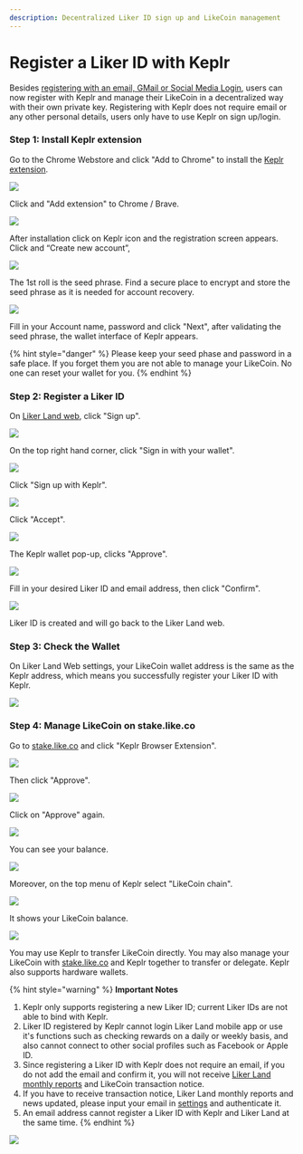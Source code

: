 ```yaml
---
description: Decentralized Liker ID sign up and LikeCoin management
---
```


# Register a Liker ID with Keplr

Besides [registering with an email, GMail or Social Media Login](register.md), users can now register with Keplr and manage their LikeCoin in a decentralized way with their own private key. Registering with Keplr does not require email or any other personal details, users only have to use Keplr on sign up/login.

### **Step 1: Install Keplr extension**

Go to the Chrome Webstore and click "Add to Chrome" to install the [Keplr extension](https://chrome.google.com/webstore/detail/keplr/dmkamcknogkgcdfhhbddcghachkejeap).

![](../../.gitbook/assets/keplr01.png)

Click and "Add extension" to Chrome / Brave.

![](../../.gitbook/assets/keplr02.png)

After installation click on Keplr icon and the registration screen appears. Click and “Create new account”,

![](../../.gitbook/assets/keplr03.png)

The 1st roll is the seed phrase. Find a secure place to encrypt and store the seed phrase as it is needed for account recovery.

![](../../.gitbook/assets/keplr04.png)

Fill in your Account name, password and click "Next", after validating the seed phrase, the wallet interface of Keplr appears.

{% hint style="danger" %}
Please keep your seed phase and password in a safe place. If you forget them you are not able to manage your LikeCoin. No one can reset your wallet for you.
{% endhint %}

### Step 2: Register a Liker ID

On [Liker Land web](https://liker.land/), click "Sign up".

![](../../.gitbook/assets/keplr-liker-id-00-en.png)

On the top right hand corner, click "Sign in with your wallet".

![](../../.gitbook/assets/keplr-liker-id-01-en.png)

Click "Sign up with Keplr".

![](../../.gitbook/assets/keplr-liker-id-02-en.png)

Click "Accept".

![](../../.gitbook/assets/keplr-liker-id-03.png)

The Keplr wallet pop-up, clicks "Approve".

![](../../.gitbook/assets/keplr-liker-id-04.png)

Fill in your desired Liker ID and email address, then click "Confirm".

![](../../.gitbook/assets/keplr-liker-id-05.png)

Liker ID is created and will go back to the Liker Land web.

### Step 3: Check the Wallet

On Liker Land Web settings, your LikeCoin wallet address is the same as the Keplr address, which means you successfully register your Liker ID with Keplr.

![](../../.gitbook/assets/keplr-liker-id-06-en.png)

### Step 4: Manage LikeCoin on stake.like.co

Go to [stake.like.co](http://stake.like.co) and click "Keplr Browser Extension".

![](../../.gitbook/assets/keplr06.png)

Then click "Approve".

![](../../.gitbook/assets/keplr07.png)

Click on "Approve" again.

![](../../.gitbook/assets/keplr08.png)

You can see your balance.

![](../../.gitbook/assets/keplr09.png)

Moreover, on the top menu of Keplr select "LikeCoin chain".

![](../../.gitbook/assets/keplr-liker-id-07%20%281%29.png)

It shows your LikeCoin balance.

![](../../.gitbook/assets/keplr-liker-id-08.png)

You may use Keplr to transfer LikeCoin directly. You may also manage your LikeCoin with [stake.like.co](https://stake.like.co) and Keplr together to transfer or delegate. Keplr also supports hardware wallets.

{% hint style="warning" %}
**Important Notes**

1. Keplr only supports registering a new Liker ID; current Liker IDs are not able to bind with Keplr.
2. Liker ID registered by Keplr cannot login Liker Land mobile app or use it's functions such as checking rewards on a daily or weekly basis,  and also cannot connect to other social profiles such as Facebook or Apple ID.
3. Since registering a Liker ID with Keplr does not require an email,  if you do not add the email and confirm it, you will not receive [Liker Land monthly reports](../creatortools/monthly-report.md) and LikeCoin transaction notice.
4. If you have to receive transaction notice, Liker Land monthly reports and news updated, please input your email in [settings](https://like.co/in/settings) and authenticate it.
5. An email address cannot register a Liker ID with Keplr and Liker Land at the same time.
{% endhint %}

![](../../.gitbook/assets/keplr-liker-id-07.png)

